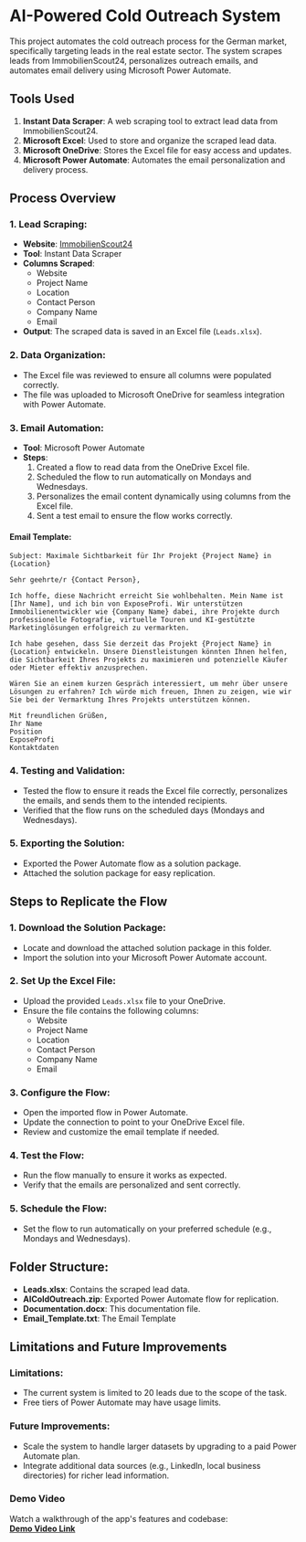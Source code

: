 # AI-Powered Cold Outreach System

This project automates the cold outreach process for the German market, specifically targeting leads in the real estate sector. The system scrapes leads from ImmobilienScout24, personalizes outreach emails, and automates email delivery using Microsoft Power Automate.

## Tools Used

1. **Instant Data Scraper**: A web scraping tool to extract lead data from ImmobilienScout24.
2. **Microsoft Excel**: Used to store and organize the scraped lead data.
3. **Microsoft OneDrive**: Stores the Excel file for easy access and updates.
4. **Microsoft Power Automate**: Automates the email personalization and delivery process.

## Process Overview

### 1. Lead Scraping:
- **Website**: [ImmobilienScout24](https://www.immobilienscout24.de/Suche/de/baden-wuerttemberg/neubauwohnungen)
- **Tool**: Instant Data Scraper
- **Columns Scraped**:
  - Website
  - Project Name
  - Location
  - Contact Person
  - Company Name
  - Email
- **Output**: The scraped data is saved in an Excel file (`Leads.xlsx`).

### 2. Data Organization:
- The Excel file was reviewed to ensure all columns were populated correctly.
- The file was uploaded to Microsoft OneDrive for seamless integration with Power Automate.

### 3. Email Automation:
- **Tool**: Microsoft Power Automate
- **Steps**:
  1. Created a flow to read data from the OneDrive Excel file.
  2. Scheduled the flow to run automatically on Mondays and Wednesdays.
  3. Personalizes the email content dynamically using columns from the Excel file.
  4. Sent a test email to ensure the flow works correctly.

#### Email Template:

```
Subject: Maximale Sichtbarkeit für Ihr Projekt {Project Name} in {Location}

Sehr geehrte/r {Contact Person},

Ich hoffe, diese Nachricht erreicht Sie wohlbehalten. Mein Name ist [Ihr Name], und ich bin von ExposeProfi. Wir unterstützen Immobilienentwickler wie {Company Name} dabei, ihre Projekte durch professionelle Fotografie, virtuelle Touren und KI-gestützte Marketinglösungen erfolgreich zu vermarkten.

Ich habe gesehen, dass Sie derzeit das Projekt {Project Name} in {Location} entwickeln. Unsere Dienstleistungen könnten Ihnen helfen, die Sichtbarkeit Ihres Projekts zu maximieren und potenzielle Käufer oder Mieter effektiv anzusprechen.

Wären Sie an einem kurzen Gespräch interessiert, um mehr über unsere Lösungen zu erfahren? Ich würde mich freuen, Ihnen zu zeigen, wie wir Sie bei der Vermarktung Ihres Projekts unterstützen können.

Mit freundlichen Grüßen,  
Ihr Name  
Position  
ExposeProfi  
Kontaktdaten
```

### 4. Testing and Validation:
- Tested the flow to ensure it reads the Excel file correctly, personalizes the emails, and sends them to the intended recipients.
- Verified that the flow runs on the scheduled days (Mondays and Wednesdays).

### 5. Exporting the Solution:
- Exported the Power Automate flow as a solution package.
- Attached the solution package for easy replication.

## Steps to Replicate the Flow

### 1. Download the Solution Package:
- Locate and download the attached solution package in this folder.
- Import the solution into your Microsoft Power Automate account.

### 2. Set Up the Excel File:
- Upload the provided `Leads.xlsx` file to your OneDrive.
- Ensure the file contains the following columns:
  - Website
  - Project Name
  - Location
  - Contact Person
  - Company Name
  - Email

### 3. Configure the Flow:
- Open the imported flow in Power Automate.
- Update the connection to point to your OneDrive Excel file.
- Review and customize the email template if needed.

### 4. Test the Flow:
- Run the flow manually to ensure it works as expected.
- Verify that the emails are personalized and sent correctly.

### 5. Schedule the Flow:
- Set the flow to run automatically on your preferred schedule (e.g., Mondays and Wednesdays).

## Folder Structure:
- **Leads.xlsx**: Contains the scraped lead data.
- **AIColdOutreach.zip**: Exported Power Automate flow for replication.
- **Documentation.docx**: This documentation file.
- **Email_Template.txt**: The Email Template

## Limitations and Future Improvements

### Limitations:
- The current system is limited to 20 leads due to the scope of the task.
- Free tiers of Power Automate may have usage limits.

### Future Improvements:
- Scale the system to handle larger datasets by upgrading to a paid Power Automate plan.
- Integrate additional data sources (e.g., LinkedIn, local business directories) for richer lead information.

### **Demo Video**
Watch a walkthrough of the app's features and codebase:  
**[Demo Video Link](hhttps://youtu.be/lnZjE8chtHU)**
